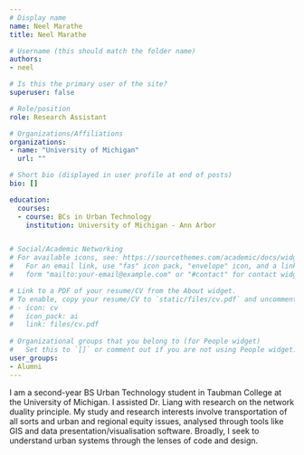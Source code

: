 ```yaml
---
# Display name
name: Neel Marathe
title: Neel Marathe

# Username (this should match the folder name)
authors:
- neel

# Is this the primary user of the site?
superuser: false

# Role/position
role: Research Assistant

# Organizations/Affiliations
organizations:
- name: "University of Michigan"
  url: ""

# Short bio (displayed in user profile at end of posts)
bio: []

education:
  courses:
  - course: BCs in Urban Technology 
    institution: University of Michigan - Ann Arbor


# Social/Academic Networking
# For available icons, see: https://sourcethemes.com/academic/docs/widgets/#icons
#   For an email link, use "fas" icon pack, "envelope" icon, and a link in the
#   form "mailto:your-email@example.com" or "#contact" for contact widget.

# Link to a PDF of your resume/CV from the About widget.
# To enable, copy your resume/CV to `static/files/cv.pdf` and uncomment the lines below.  
# - icon: cv
#   icon_pack: ai
#   link: files/cv.pdf
  
# Organizational groups that you belong to (for People widget)
#   Set this to `[]` or comment out if you are not using People widget.  
user_groups:
- Alumni
---
```


I am a second-year BS Urban Technology student in Taubman College at the University of Michigan. I assisted Dr. Liang with research on the network duality principle. My study and research interests involve transportation of all sorts and urban and regional equity issues, analysed through tools like GIS and data presentation/visualisation software. Broadly, I seek to understand urban systems through the lenses of code and design.
